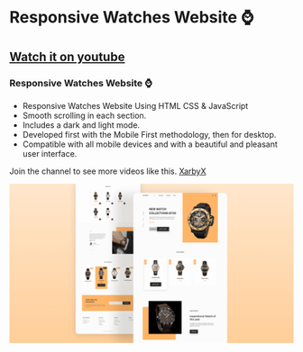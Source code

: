 # Responsive Watches Website ⌚
## [Watch it on youtube]()
### Responsive Watches Website ⌚

- Responsive Watches Website Using HTML CSS & JavaScript
- Smooth scrolling in each section.
- Includes a dark and light mode.
- Developed first with the Mobile First methodology, then for desktop.
- Compatible with all mobile devices and with a beautiful and pleasant user interface.

Join the channel to see more videos like this. [XarbyX](https://www.youtube.com/channel/UC7YBB8Q3YssvOlDD0Z9O2GA)

![preview img](/preview.png)
